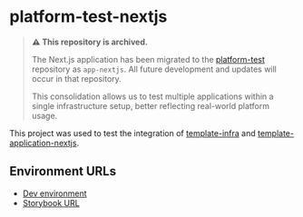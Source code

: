 # platform-test-nextjs

> **⚠️ This repository is archived.**
>
> The Next.js application has been migrated to the [platform-test](https://github.com/navapbc/platform-test) repository as `app-nextjs`. All future development and updates will occur in that repository.
>
> This consolidation allows us to test multiple applications within a single infrastructure setup, better reflecting real-world platform usage.

This project was used to test the integration of [template-infra](https://github.com/navapbc/template-infra) and [template-application-nextjs](https://github.com/navapbc/template-application-nextjs).

## Environment URLs

* [Dev environment](http://app-dev-2093346449.us-east-1.elb.amazonaws.com/)
* [Storybook URL](https://navapbc.github.io/platform-test-nextjs/)
